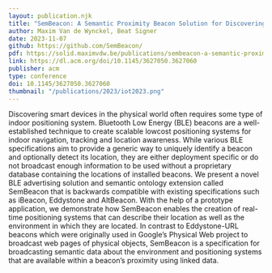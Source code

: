 ```yaml
---
layout: publication.njk
title: "SemBeacon: A Semantic Proximity Beacon Solution for Discovering and Detecting the Position of Physical Things"
author: Maxim Van de Wynckel, Beat Signer
date: 2023-11-07
github: https://github.com/SemBeacon/
pdf: https://solid.maximvdw.be/publications/sembeacon-a-semantic-proximity-beacon-solution-for-discovering-and-detecting-the-position-of-physical-things.pdf
link: https://dl.acm.org/doi/10.1145/3627050.3627060
publisher: acm
type: conference
doi: 10.1145/3627050.3627060
thumbnail: "/publications/2023/iot2023.png"
---
```

Discovering smart devices in the physical world often requires some
type of indoor positioning system. Bluetooth Low Energy (BLE)
beacons are a well-established technique to create scalable lowcost positioning systems for indoor navigation, tracking and location awareness. While various BLE specifications aim to provide
a generic way to uniquely identify a beacon and optionally detect
its location, they are either deployment specific or do not broadcast enough information to be used without a proprietary database
containing the locations of installed beacons. We present a novel
BLE advertising solution and semantic ontology extension called
SemBeacon that is backwards compatible with existing specifications such as iBeacon, Eddystone and AltBeacon. With the help of
a prototype application, we demonstrate how SemBeacon enables
the creation of real-time positioning systems that can describe their
location as well as the environment in which they are located. In
contrast to Eddystone-URL beacons which were originally used in
Google’s Physical Web project to broadcast web pages of physical
objects, SemBeacon is a specification for broadcasting semantic data
about the environment and positioning systems that are available
within a beacon’s proximity using linked data.